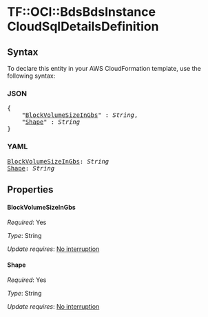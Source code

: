 # TF::OCI::BdsBdsInstance CloudSqlDetailsDefinition

## Syntax

To declare this entity in your AWS CloudFormation template, use the following syntax:

### JSON

<pre>
{
    "<a href="#blockvolumesizeingbs" title="BlockVolumeSizeInGbs">BlockVolumeSizeInGbs</a>" : <i>String</i>,
    "<a href="#shape" title="Shape">Shape</a>" : <i>String</i>
}
</pre>

### YAML

<pre>
<a href="#blockvolumesizeingbs" title="BlockVolumeSizeInGbs">BlockVolumeSizeInGbs</a>: <i>String</i>
<a href="#shape" title="Shape">Shape</a>: <i>String</i>
</pre>

## Properties

#### BlockVolumeSizeInGbs

_Required_: Yes

_Type_: String

_Update requires_: [No interruption](https://docs.aws.amazon.com/AWSCloudFormation/latest/UserGuide/using-cfn-updating-stacks-update-behaviors.html#update-no-interrupt)

#### Shape

_Required_: Yes

_Type_: String

_Update requires_: [No interruption](https://docs.aws.amazon.com/AWSCloudFormation/latest/UserGuide/using-cfn-updating-stacks-update-behaviors.html#update-no-interrupt)

